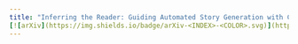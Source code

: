 ```yaml
---
title: "Inferring the Reader: Guiding Automated Story Generation with Commonsense Reasoning"
[![arXiv](https://img.shields.io/badge/arXiv-<INDEX>-<COLOR>.svg)](https://arxiv.org/abs/2105.01311)
---
```

